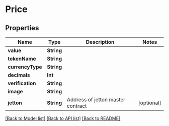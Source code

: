 # Price

## Properties
Name | Type | Description | Notes
------------ | ------------- | ------------- | -------------
**value** | **String** |  | 
**tokenName** | **String** |  | 
**currencyType** | **String** |  | 
**decimals** | **Int** |  | 
**verification** | **String** |  | 
**image** | **String** |  | 
**jetton** | **String** | Address of jetton master contract | [optional] 

[[Back to Model list]](../README.md#documentation-for-models) [[Back to API list]](../README.md#documentation-for-api-endpoints) [[Back to README]](../README.md)


